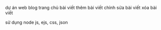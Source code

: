dự án web blog
trang chủ bài viết
thêm bài viết
chỉnh sửa bài viết
xóa bài viết

sử dụng node js, ejs, css, json